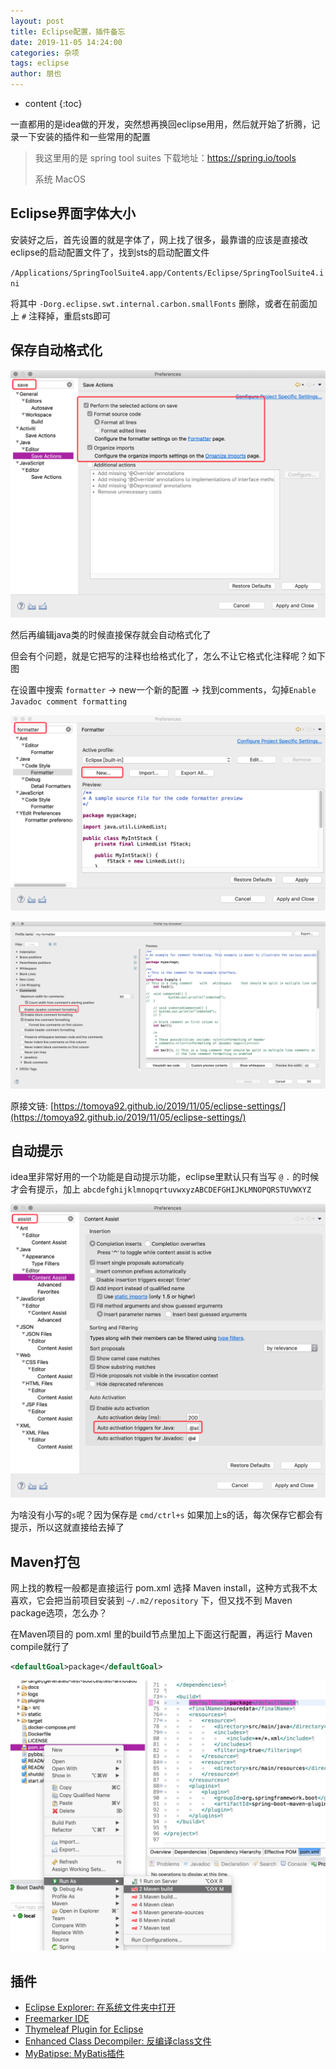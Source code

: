 ```yaml
---
layout: post
title: Eclipse配置，插件备忘
date: 2019-11-05 14:24:00
categories: 杂项
tags: eclipse
author: 朋也
---
```


* content
{:toc}

一直都用的是idea做的开发，突然想再换回eclipse用用，然后就开始了折腾，记录一下安装的插件和一些常用的配置

> 我这里用的是 spring tool suites 下载地址：https://spring.io/tools
>
> 系统 MacOS



## Eclipse界面字体大小

安装好之后，首先设置的就是字体了，网上找了很多，最靠谱的应该是直接改eclipse的启动配置文件了，找到sts的启动配置文件

`/Applications/SpringToolSuite4.app/Contents/Eclipse/SpringToolSuite4.ini`

将其中 `-Dorg.eclipse.swt.internal.carbon.smallFonts` 删除，或者在前面加上 `#` 注释掉，重启sts即可

## 保存自动格式化

![](/assets/QQ20191105-143124@2x.png)

然后再编辑java类的时候直接保存就会自动格式化了

但会有个问题，就是它把写的注释也给格式化了，怎么不让它格式化注释呢？如下图

在设置中搜索 `formatter` -> new一个新的配置 -> 找到comments，勾掉`Enable Javadoc comment formatting`

![](/assets/QQ20191105-143325@2x.png)

![](/assets/QQ20191105-143457@2x.png)

原接文链: [https://tomoya92.github.io/2019/11/05/eclipse-settings/](https://tomoya92.github.io/2019/11/05/eclipse-settings/)

## 自动提示

idea里非常好用的一个功能是自动提示功能，eclipse里默认只有当写 `@` `.` 的时候才会有提示，加上 `abcdefghijklmnopqrtuvwxyzABCDEFGHIJKLMNOPQRSTUVWXYZ`

![](/assets/QQ20191105-143758@2x.png)

为啥没有小写的`s`呢？因为保存是 `cmd/ctrl+s` 如果加上s的话，每次保存它都会有提示，所以这就直接给去掉了

## Maven打包

网上找的教程一般都是直接运行 pom.xml 选择 Maven install，这种方式我不太喜欢，它会把当前项目安装到 `~/.m2/repository` 下，但又找不到 Maven package选项，怎么办？

在Maven项目的 pom.xml 里的build节点里加上下面这行配置，再运行 Maven compile就行了

```xml
<defaultGoal>package</defaultGoal>
```

![](/assets/QQ20191105-145200@2x.png)

## 插件

- [Eclipse Explorer: 在系统文件夹中打开](https://marketplace.eclipse.org/content/eclipse-explorer)
- [Freemarker IDE](https://marketplace.eclipse.org/content/freemarker-ide)
- [Thymeleaf Plugin for Eclipse](https://marketplace.eclipse.org/content/thymeleaf-plugin-eclipse)
- [Enhanced Class Decompiler: 反编译class文件](https://marketplace.eclipse.org/content/enhanced-class-decompiler)
- [MyBatipse: MyBatis插件](https://marketplace.eclipse.org/content/mybatipse)
